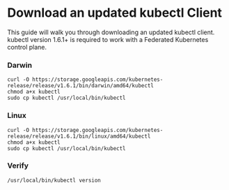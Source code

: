 # Download an updated kubectl Client

This guide will walk you through downloading an updated kubectl client. kubectl version 1.6.1+ is required to work with a Federated Kubernetes control plane.

### Darwin
```
curl -O https://storage.googleapis.com/kubernetes-release/release/v1.6.1/bin/darwin/amd64/kubectl
chmod a+x kubectl
sudo cp kubectl /usr/local/bin/kubectl
```

### Linux

```
curl -O https://storage.googleapis.com/kubernetes-release/release/v1.6.1/bin/linux/amd64/kubectl
chmod a+x kubectl
sudo cp kubectl /usr/local/bin/kubectl
```

### Verify

```
/usr/local/bin/kubectl version
```
